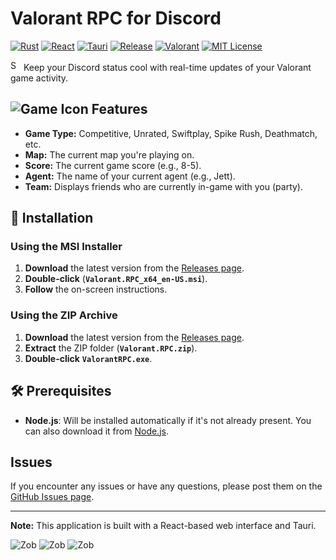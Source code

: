 # Valorant RPC for Discord

[![Rust](https://img.shields.io/badge/Rust-🦀-black?style=flat&logo=rust)](https://www.rust-lang.org/)
[![React](https://img.shields.io/badge/React-⚛️-blue?style=flat&logo=react)](https://reactjs.org/)
[![Tauri](https://img.shields.io/badge/Tauri-🚀-yellow?style=flat&logo=tauri)](https://tauri.app/)
[![Release](https://img.shields.io/github/v/release/Zeltales/Valorant-RPC?style=flat&color=green)](https://github.com/Zeltales/Valorant-RPC/releases/latest/)
[![Valorant](https://img.shields.io/badge/Valorant-🎮-red?style=flat&logo=valorant)](https://playvalorant.com)
[![MIT License](https://img.shields.io/badge/License-MIT-yellow.svg)](https://github.com/Zeltales/Valorant-RPC/blob/main/LICENCE.md)

<img src="https://raw.githubusercontent.com/Tarikul-Islam-Anik/Animated-Fluent-Emojis/master/Emojis/Smilies/Smiling%20Face%20with%20Sunglasses.png" alt="Smiling Face with Sunglasses" width="17" height="17" /> Keep your Discord status cool with real-time updates of your Valorant game activity.

## ![Game Icon](https://i.zeltales.dev/5NwvjQpu.png) Features

- **Game Type:** Competitive, Unrated, Swiftplay, Spike Rush, Deathmatch, etc.
- **Map:** The current map you're playing on.
- **Score:** The current game score (e.g., 8-5).
- **Agent:** The name of your current agent (e.g., Jett).
- **Team:** Displays friends who are currently in-game with you (party).

## 🚀 Installation

### Using the MSI Installer
1. **Download** the latest version from the [Releases page](https://github.com/Zeltales/Valorant-RPC/releases/latest/).
2. **Double-click** (**`Valorant.RPC_x64_en-US.msi`**).
3. **Follow** the on-screen instructions.

### Using the ZIP Archive
1. **Download** the latest version from the [Releases page](https://github.com/Zeltales/Valorant-RPC/releases/latest/).
2. **Extract** the ZIP folder (**`Valorant.RPC.zip`**).
3. **Double-click** **`ValorantRPC.exe`**.


## 🛠️ Prerequisites

- **Node.js**: Will be installed automatically if it's not already present. You can also download it from [Node.js](https://nodejs.org/).

## Issues

If you encounter any issues or have any questions, please post them on the [GitHub Issues page](https://github.com/Zeltales/Valorant-RPC/issues). 

---

**Note:** This application is built with a React-based web interface and Tauri.

![Zob](https://i.zeltales.dev/LX7BpwK2.png)
![Zob](https://i.zeltales.dev/bO8UfKby.png)
![Zob](https://i.zeltales.dev/0rbcT9kO.png)
